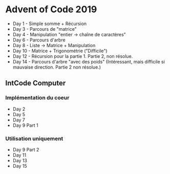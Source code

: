 # Advent of Code 2019

- Day 1 - Simple somme + Récursion
- Day 3 - Parcours de "matrice"
- Day 4 - Manipulation "entier -> chaîne de caractères"
- Day 6 - Parcours d'arbre
- Day 8 - Liste -> Matrice + Manipulation
- Day 10 - Matrice + Trigonométrie ("Difficile")
- Day 12 - Récursion pour la partie 1. Partie 2, non résolue.
- Day 14 - Parcours d'arbre "avec des poids" (Intéressant, mais difficile si mauvaise direction. Partie 2 non résolue.)

## IntCode Computer

### Implémentation du coeur

- Day 2
- Day 5
- Day 7
- Day 9 Part 1

### Utilisation uniquement
- Day 9 Part 2
- Day 11
- Day 13
- Day 15
